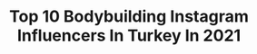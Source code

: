 ---
title: Top 10 Bodybuilding Instagram Influencers In Turkey In 2021
description: >-
  Find top bodybuilding Instagram influencers in Turkey in 2021. Most popular hashtags: #bodybuilding #istanbul #instagood #turkey.
platform: Instagram
hits: 47
text_top: Identify the best Instagram profiles on inBeat.
text_bottom: inBeat holds 47 Instagram influencers like this in Turkey for you to contact.
profiles:
  - username: "sergeyboytcov"
    fullname: >-
      Sergey Boytsov
    bio: >-
      • Official account • Top Fitness Model @freedom__roads • Master of Sports of Russia in Bodybuilding • Manager +7 (985) 318-39-25
    location: "Turkey"
    followers: 754980
    engagement: 154
    commentsToLikes: 0.234891
    id: ck5hosy9oq68o0i11daonsjwi
    verified: false
    hashtags: "#turkey, #love, #dubai, #life"
  - username: "renadefendiyev"
    fullname: >-
      🇦🇿Renad Əfəndiyev
    bio: >-
      ▪Fitness&Bodybuilding💪🏻 ▪Personal Trainer👤 ▪Fitness Instructor👤 ▪Diet planlari🍽 ▪Meşq programlari🏋‍♀ ▪PowerHouseGym🏢 ▪️ GoFitness 🏢
    location: "Turkey"
    followers: 115929
    engagement: 210
    commentsToLikes: 0.015141
    id: ck5hr1xwyu4fu0i11bvdrwwq4
    verified: false
    hashtags: "#xocavend, #qubadli, #presidentaz, #newsworld"
  - username: "shukran_soltanov"
    fullname: >-
      
    bio: >-
      ShukranSoltanov. . 🏋️‍♀️Azerbaijan Bodybuilding Champion 2019🏆🥇.Director 🏋️‍♀️Gorgud Fitnes Spa. 🔐
    location: "Turkey"
    followers: 107091
    engagement: 163
    commentsToLikes: 0.016813
    id: ck0vzoiz7a4080i19ti6ofhgw
    verified: false
    hashtags: "#byshukransoltanov, #bizbirlikdegucluyuk, #evdeqal, #stayhome"
  - username: "boroda_master_"
    fullname: >-
      
    bio: >-
      Personal Bodybuilding Trainer 2016 Azerbaijan Championship 2🏆 2017 spain Championship Prize winner 2017 Azerbaijan Champ 4🏆 2018 Azerbaijan Champ 4🏆
    location: "Turkey"
    followers: 32466
    engagement: 195
    commentsToLikes: 0.012448
    id: ck5hr200lu4jp0i116tm92x2b
    verified: false
    hashtags: "#batman, #gymnastics, #boxing, #bodibildingfederation"
  - username: "bugra_keskin"
    fullname: >-
      Bugra Keskin
    bio: >-
      Founder GYM KONG 🏆Arnold classic 2018 classic bb -1.75 🥇 🏆Kai Greene Classic CP ‘19🥇 🏆Olympia amateur🇵🇹 CP 5. ☘️organiksatinal 🔴musclebalancenutrition
    location: "Turkey"
    followers: 52385
    engagement: 714
    commentsToLikes: 0.183352
    id: ck1396owvjsxw0i19fb30k6gz
    verified: false
    hashtags: "#strong, #bodybuilding, #abs, #summer"
  - username: "turk_karargahi_xx"
    fullname: >-
      Türk karargahı
    bio: >-
      ▄︻┳ึ芫ี┻──┵ • 🇹🇷☪ϜϓſϞ☪🇹🇷 ADALET NAMLUDA NE MUTLU TÜRKÜM DİYENE 🇹🇷 İSTEKLER DAVET AMAÇLIDIR UNF X SEN YOKSAN 1 KİSI EKSİĞİZ Admin : @_hasn_dmr
    location: "Turkey"
    followers: 32971
    engagement: 244
    commentsToLikes: 0.060054
    id: ck134bdkkvm4y0i19pb8wadwr
    verified: false
    hashtags: "#gaintrick, #kesfet, #uzmancavu, #bordo"
  - username: "shahyad_khojandi"
    fullname: >-
      shahyad.khojandi
    bio: >-
      🔷️Fitness 🔷️Boxing🥊 🔷️Height:194 🔷️(BE WITH GOD BE KING) . 𝐒 🇮🇷Live in Istanbul 🇹🇷
    location: "Turkey"
    followers: 26668
    engagement: 234
    commentsToLikes: 0.178986
    id: ck0vxfuh8yoxz0i194feiqrqr
    verified: false
    hashtags: "#boxing, #istanbul, #ufcfightnight, #boxingfight"
  - username: "emincapan"
    fullname: >-
      Emin Çapan
    bio: >-
      CoFounder GYMKONG Kai Green Classic19🥈 Olympia Amateur Portugal19🥈 Cup Macedonia18🥇 ArnoldClassic18’4th @organiksatinal @musclebalancenutrition
    location: "Turkey"
    followers: 70458
    engagement: 572
    commentsToLikes: 0.016811
    id: ck1396p4tjsz50i197523dv96
    verified: false
    hashtags: "#istanbul, #gymkong, #ig, #workout"
  - username: "racon1sahne"
    fullname: >-
      ⚠️ ▄ ▅ █ ℜ𝔞𝔠𝔬𝔫 𝔄𝔩𝔢𝔪 █ ▇ ▆  ⚠️
    bio: >-
      Hayatımız İllegal Yaşantımız İllegal ⚠️
    location: "Turkey"
    followers: 4438
    engagement: 851
    commentsToLikes: 0.168138
    id: ck9hanxhfdaq30j78f2kwgzo0
    verified: false
    hashtags: "#bayra, #bordo, #vatana, #erenb"
  - username: "kaanakinciofficial"
    fullname: >-
      Kaan Akıncı
    bio: >-
      〽️Mister Europe Euro Turkey 2018🇹🇷 〽️ International Model & Actor 〽️Basın Danışmanı @selcukakabasindanismani 〽️Beykent Unv/San Diego Unv 📍Istanbul
    location: "Turkey"
    followers: 21245
    engagement: 406
    commentsToLikes: 0.072515
    id: ck6u6mk7fgh4j0j716ic3bxsw
    verified: false
    hashtags: "#pakistanstreetstyle, #ottoman, #bespokesherwani, #regal"
---